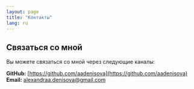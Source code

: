 ```yaml
---
layout: page
title: "Контакты"
lang: ru
---
```


## Связаться со мной

Вы можете связаться со мной через следующие каналы:

**GitHub:** [https://github.com/aadenisova](https://github.com/aadenisova)  
**Email:** [alexandraa.denisova@gmail.com](mailto:alexandraa.denisova@gmail.com)